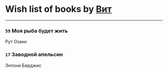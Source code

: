 # Wish list of books by [Вит](http://vk.com/id300273923)
---

### `59` Моя рыба будет жить
Рут Озаки

### `17` Заводной апельсин
Энтони Берджис


